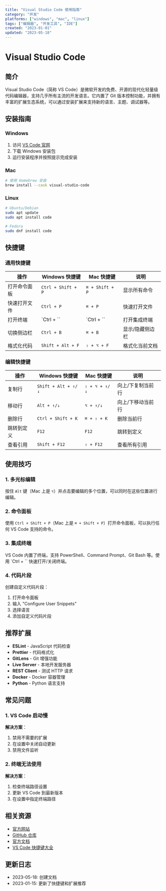 ```yaml
---
title: "Visual Studio Code 使用指南"
category: "开发"
platforms: ["windows", "mac", "linux"]
tags: ["编辑器", "开发工具", "IDE"]
created: "2023-01-01"
updated: "2023-05-18"
---
```


# Visual Studio Code

## 简介

Visual Studio Code（简称 VS Code）是微软开发的免费、开源的现代化轻量级代码编辑器，支持几乎所有主流的开发语言。它内置了 Git 版本控制功能，并拥有丰富的扩展生态系统，可以通过安装扩展来支持新的语言、主题、调试器等。

## 安装指南

### Windows

1. 访问 [VS Code 官网](https://code.visualstudio.com/)
2. 下载 Windows 安装包
3. 运行安装程序并按照提示完成安装

### Mac

```bash
# 使用 Homebrew 安装
brew install --cask visual-studio-code
```

### Linux

```bash
# Ubuntu/Debian
sudo apt update
sudo apt install code

# Fedora
sudo dnf install code
```

## 快捷键

### 通用快捷键

| 操作 | Windows 快捷键 | Mac 快捷键 | 说明 |
|------|--------------|-----------|------|
| 打开命令面板 | `Ctrl + Shift + P` | `⌘ + Shift + P` | 显示所有命令 |
| 快速打开文件 | `Ctrl + P` | `⌘ + P` | 快速打开文件 |
| 打开终端 | `Ctrl + `` | `Ctrl + `` | 打开集成终端 |
| 切换侧边栏 | `Ctrl + B` | `⌘ + B` | 显示/隐藏侧边栏 |
| 格式化代码 | `Shift + Alt + F` | `⇧ + ⌥ + F` | 格式化当前文档 |

### 编辑快捷键

| 操作 | Windows 快捷键 | Mac 快捷键 | 说明 |
|------|--------------|-----------|------|
| 复制行 | `Shift + Alt + ↑/↓` | `⇧ + ⌥ + ↑/↓` | 向上/下复制当前行 |
| 移动行 | `Alt + ↑/↓` | `⌥ + ↑/↓` | 向上/下移动当前行 |
| 删除行 | `Ctrl + Shift + K` | `⌘ + ⇧ + K` | 删除当前行 |
| 跳转到定义 | `F12` | `F12` | 跳转到定义 |
| 查看引用 | `Shift + F12` | `⇧ + F12` | 查看所有引用 |

## 使用技巧

### 1. 多光标编辑

按住 `Alt` 键（Mac 上是 `⌥`）并点击要编辑的多个位置，可以同时在这些位置进行编辑。

### 2. 命令面板

使用 `Ctrl + Shift + P`（Mac 上是 `⌘ + Shift + P`）打开命令面板，可以执行任何 VS Code 支持的命令。

### 3. 集成终端

VS Code 内置了终端，支持 PowerShell、Command Prompt、Git Bash 等。使用 `Ctrl + `` 快速打开/关闭终端。

### 4. 代码片段

创建自定义代码片段：
1. 打开命令面板
2. 输入 "Configure User Snippets"
3. 选择语言
4. 添加自定义代码片段

## 推荐扩展

- **ESLint** - JavaScript 代码检查
- **Prettier** - 代码格式化
- **GitLens** - Git 增强功能
- **Live Server** - 本地开发服务器
- **REST Client** - 测试 HTTP 请求
- **Docker** - Docker 容器管理
- **Python** - Python 语言支持

## 常见问题

### 1. VS Code 启动慢

**解决方案**：
1. 禁用不需要的扩展
2. 在设置中关闭自动更新
3. 禁用文件监听

### 2. 终端无法使用

**解决方案**：
1. 检查终端路径设置
2. 更新 VS Code 到最新版本
3. 在设置中指定终端路径

## 相关资源

- [官方网站](https://code.visualstudio.com/)
- [GitHub 仓库](https://github.com/microsoft/vscode)
- [官方文档](https://code.visualstudio.com/docs)
- [VS Code 快捷键大全](https://code.visualstudio.com/shortcuts/keyboard-shortcuts-windows.pdf)

## 更新日志

- 2023-05-18: 创建文档
- 2023-01-15: 更新了快捷键和扩展推荐
